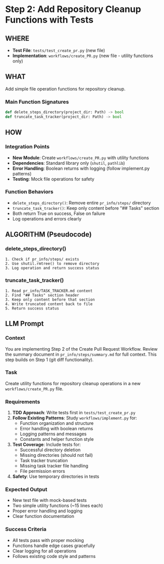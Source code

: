 # Step 2: Add Repository Cleanup Functions with Tests

## WHERE
- **Test File**: `tests/test_create_pr.py` (new file)
- **Implementation**: `workflows/create_PR.py` (new file - utility functions only)

## WHAT
Add simple file operation functions for repository cleanup.

### Main Function Signatures
```python
def delete_steps_directory(project_dir: Path) -> bool
def truncate_task_tracker(project_dir: Path) -> bool
```

## HOW

### Integration Points
- **New Module**: Create `workflows/create_PR.py` with utility functions
- **Dependencies**: Standard library only (`shutil`, `pathlib`)
- **Error Handling**: Boolean returns with logging (follow implement.py patterns)
- **Testing**: Mock file operations for safety

### Function Behaviors
- `delete_steps_directory()`: Remove entire `pr_info/steps/` directory
- `truncate_task_tracker()`: Keep only content before "## Tasks" section
- Both return True on success, False on failure
- Log operations and errors clearly

## ALGORITHM (Pseudocode)

### delete_steps_directory()
```
1. Check if pr_info/steps/ exists
2. Use shutil.rmtree() to remove directory
3. Log operation and return success status
```

### truncate_task_tracker()  
```
1. Read pr_info/TASK_TRACKER.md content
2. Find "## Tasks" section header
3. Keep only content before that section
4. Write truncated content back to file
5. Return success status
```

## LLM Prompt

### Context
You are implementing Step 2 of the Create Pull Request Workflow. Review the summary document in `pr_info/steps/summary.md` for full context. This step builds on Step 1 (git diff functionality).

### Task
Create utility functions for repository cleanup operations in a new `workflows/create_PR.py` file.

### Requirements
1. **TDD Approach**: Write tests first in `tests/test_create_pr.py`
2. **Follow Existing Patterns**: Study `workflows/implement.py` for:
   - Function organization and structure
   - Error handling with boolean returns
   - Logging patterns and messages
   - Constants and helper function style
3. **Test Coverage**: Include tests for:
   - Successful directory deletion
   - Missing directories (should not fail)
   - Task tracker truncation
   - Missing task tracker file handling
   - File permission errors
4. **Safety**: Use temporary directories in tests

### Expected Output
- New test file with mock-based tests
- Two simple utility functions (~15 lines each)
- Proper error handling and logging
- Clear function documentation

### Success Criteria
- All tests pass with proper mocking
- Functions handle edge cases gracefully
- Clear logging for all operations
- Follows existing code style and patterns
